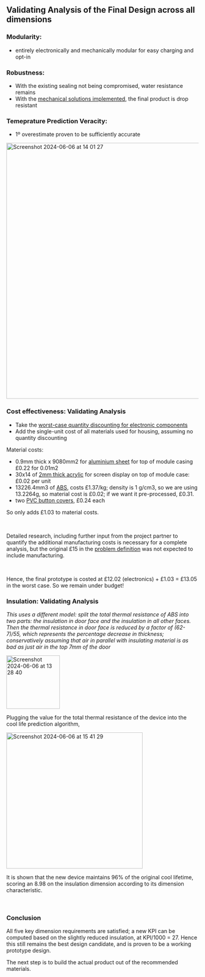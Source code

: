 ## Validating Analysis of the Final Design across all dimensions


### Modularity: 
- entirely electronically and mechanically modular for easy charging and opt-in 



### Robustness: 
- With the existing sealing not being compromised, water resistance remains
- With the [mechanical solutions implemented](https://github.com/Technology-for-the-Poorest-Billion/2024-ideabatic-beam/blob/main/mechanical%20design/handover%20notes/drop%20resistance.md), the final product is drop resistant



### Temeprature Prediction Veracity: 
- 1º overestimate proven to be sufficiently accurate

<img width="671" alt="Screenshot 2024-06-06 at 14 01 27" src="https://github.com/Technology-for-the-Poorest-Billion/2024-ideabatic-beam/assets/98609386/2c56ec1e-dc93-4ba6-8c1a-76ee717190f9">


### Cost effectiveness: Validating Analysis
- Take the [worst-case quantity discounting for electronic components](https://github.com/Technology-for-the-Poorest-Billion/2024-ideabatic-beam/blob/main/Benjamin_Outputs/Initial_Design_Candidates.md)
- Add the single-unit cost of all materials used for housing, assuming no quantity discounting


Material costs:
- 0.9mm thick x 9080mm2 for [aluminium sheet](https://www.metals4u.co.uk/materials/aluminium/aluminium-sheet/aluminium-mill-finish-aluminium-sheet/3123-p?ppm=false&gad_source=1&gclid=Cj0KCQjw9vqyBhCKARIsAIIcLMEcxx1h4nVGUAGYFfs54U9BD60yTGIhoN8M_dy8MsmMGdnNYN7KQmIaAjlwEALw_wcB) for top of module casing
£0.22 for 0.01m2
- 30x14 of [2mm thick acrylic](https://www.perspexsheet.uk/clear-000-perspex/?gad_source=1&gclid=Cj0KCQjw9vqyBhCKARIsAIIcLMEZ89-n_Y2YTYkYBV_6rXlRbnBh4ZYir4bu5BmR-Uv2fd5JJoKAz8saAuZmEALw_wcB) for screen display on top of module case: £0.02 per unit
- 13226.4mm3 of [ABS](https://www.plasticsdirect.co.uk/products/abs-sheet-acrylonitrile-butadiene-styrene), costs £1.37/kg; density is 1 g/cm3, so we are using 13.2264g, so material cost is £0.02; if we want it pre-processed, £0.31.
- two [PVC button covers](
https://undercontrol.co.uk/accessories/switches/pvc-splash-resistant-rocker-switch-cover/), £0.24 each


So only adds £1.03 to material costs.

<br />

Detailed research, including further input from the project partner to quantify the additional manufacturing costs is necessary for a complete analysis, but the original £15 in the [problem definition](https://github.com/Technology-for-the-Poorest-Billion/2024-ideabatic-beam/blob/main/Benjamin_Outputs/Our_Design_Problem_and_Context.md) was not expected to include manufacturing.


<br />

Hence, the final prototype is costed at £12.02 (electronics) + £1.03 = £13.05 in the worst case. So we remain under budget!


### Insulation: Validating Analysis


*This uses a different model: split the total thermal resistance of ABS into two parts: the insulation in door face and the insulation in all other faces. Then the thermal resistance in door face is reduced by a factor of (62-7)/55, which represents the percentage decrease in thickness; conservatively assuming that air in parallel with insulating material is as bad as just air in the top 7mm of the door*


<img width="140" alt="Screenshot 2024-06-06 at 13 28 40" src="https://github.com/Technology-for-the-Poorest-Billion/2024-ideabatic-beam/assets/98609386/b5f65d59-4d4a-4667-abcb-a47fccc529c8">


Plugging the value for the total thermal resistance of the device into the cool life prediction algorithm, 

<img width="357" alt="Screenshot 2024-06-06 at 15 41 29" src="https://github.com/Technology-for-the-Poorest-Billion/2024-ideabatic-beam/assets/98609386/f64d8208-62f2-4cd0-8fb6-4973d84b2a0c">

It is shown that the new device maintains 96% of the original cool lifetime, scoring an 8.98 on the insulation dimension according to its dimension characteristic.

<br />

### Conclusion

All five key dimension requirements are satisfied; a new KPI can be computed based on the slightly reduced insulation, at KPI/1000 = 27. Hence this still remains the best design candidate, and is proven to be a working prototype design. 

The next step is to build the actual product out of the recommended materials. 
